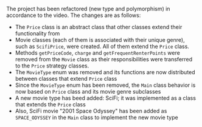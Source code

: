 The project has been refactored (new type and polymorphism) in accordance to the video. The changes are as follows:

- The `Price` class is an abstract class that other classes extend their functionality from
- Movie classes (each of them is associated with their unique genre), such as `ScifiPrice`, were created. All of them extend the `Price` class.
- Methods `getPriceCode`, `charge` and `getFrequentRenterPoints` were removed from the `Movie` class as their responsibilities were transferred to the `Price` strategy classes.
- The `MovieType` enum was removed and its functions are now distributed between classes that extend `Price` class
- Since the `MovieType` enum has been removed, the `Main` class behavior is now based on `Price` class and its movie genre subclasses
- A new movie type has beed added: SciFi; it was implemented as a class that extends the `Price` class
- Also, SciFi movie "2001 Space Odyssey" has been added as `SPACE_ODYSSEY` in the `Main` class to implement the new movie type